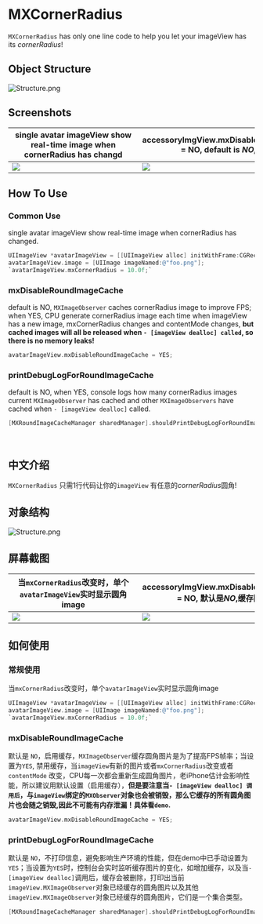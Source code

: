# MXCornerRadius

`MXCornerRadius` has only one line code to help you let your imageView has its *cornerRadius*!

## Object Structure

![Structure.png](https://user-images.githubusercontent.com/38175174/49277319-367d2400-f4bc-11e8-91d9-3db4dfd572ca.jpeg)

## Screenshots

single avatar imageView show real-time image when cornerRadius has changd | accessoryImgView.mxDisableRoundImageCache = NO, default is *NO*, high FPS | accessoryImgView.mxDisableRoundImageCache = YES, no cache
---|---|----|
<image src="https://user-images.githubusercontent.com/38175174/49277476-a9869a80-f4bc-11e8-94e7-e57e247c6a09.gif" style="min-width:250px"> | <image src="https://user-images.githubusercontent.com/38175174/49277531-e6529180-f4bc-11e8-8bc3-bbf262aff525.gif" style="min-width:250px;"> | <image src="https://user-images.githubusercontent.com/38175174/49277737-a9d36580-f4bd-11e8-8305-c8234d44c6c0.gif" style="min-width:250px">

## How To Use

### Common Use

single avatar imageView show real-time image when cornerRadius has changed.

``` Objective-C
UIImageView *avatarImageView = [[UIImageView alloc] initWithFrame:CGRectMake(...)];
avatarImageView.image = [UIImage imageNamed:@"foo.png"];
`avatarImageView.mxCornerRadius = 10.0f;`
```
 
### mxDisableRoundImageCache

default is NO, `MXImageObserver` caches cornerRadius image to improve FPS; when YES, CPU generate cornerRadius image each time when imageView has a new image, mxCornerRadius changes and contentMode changes, **but cached images will all be released when `- [imageView dealloc] called`, so there is no memory leaks!**

``` Objective-C
avatarImageView.mxDisableRoundImageCache = YES;
```

### printDebugLogForRoundImageCache

default is NO, when YES, console logs how many cornerRadius images current `MXImageObserver` has cached and other `MXImageObservers` have cached when `- [imageView dealloc]` called.

``` Objective-C
[MXRoundImageCacheManager sharedManager].shouldPrintDebugLogForRoundImageCache = YES;
```

<br/>

## 中文介绍

`MXCornerRadius` 只需1行代码让你的`imageView` 有任意的*cornerRadius*圆角!

## 对象结构

![Structure.png](https://user-images.githubusercontent.com/38175174/49277351-4eed3e80-f4bc-11e8-8f97-d55f6cd75f4a.jpeg)

## 屏幕截图

当`mxCornerRadius`改变时，单个`avatarImageView`实时显示圆角image | accessoryImgView.mxDisableRoundImageCache = NO, 默认是*NO*,缓存图片,高 FPS| accessoryImgView.mxDisableRoundImageCache = YES, 不缓存图片
---|---|----|
<image src="https://user-images.githubusercontent.com/38175174/49277476-a9869a80-f4bc-11e8-94e7-e57e247c6a09.gif" style="min-width:250px"> | <image src="https://user-images.githubusercontent.com/38175174/49277531-e6529180-f4bc-11e8-8bc3-bbf262aff525.gif" style="min-width:250px;"> | <image src="https://user-images.githubusercontent.com/38175174/49277737-a9d36580-f4bd-11e8-8305-c8234d44c6c0.gif" style="min-width:250px">

## 如何使用

### 常规使用

当`mxCornerRadius`改变时，单个`avatarImageView`实时显示圆角image

``` Objective-C
UIImageView *avatarImageView = [[UIImageView alloc] initWithFrame:CGRectMake(...)];
avatarImageView.image = [UIImage imageNamed:@"foo.png"];
`avatarImageView.mxCornerRadius = 10.0f;`
```
 
### mxDisableRoundImageCache

默认是 `NO`，启用缓存，`MXImageObserver`缓存圆角图片是为了提高FPS帧率；当设置为`YES`, 禁用缓存，当`imageView`有新的图片或者`mxCornerRadius`改变或者`contentMode` 改变，CPU每一次都会重新生成圆角图片，老iPhone估计会影响性能，所以建议用默认设置（启用缓存），**但是要注意当`- [imageView dealloc] 调用后`，与`imageView`绑定的`MXObserver`对象也会被销毁，那么它缓存的所有圆角图片也会随之销毁,因此不可能有内存泄漏！具体看`demo`.**

``` Objective-C
avatarImageView.mxDisableRoundImageCache = YES;
```

### printDebugLogForRoundImageCache

默认是 `NO`，不打印信息，避免影响生产环境的性能，但在demo中已手动设置为`YES`；当设置为`YES`时，控制台会实时监听缓存图片的变化，如增加缓存，以及当`- [imageView dealloc]`调用后，缓存会被删除，打印出当前`imageView.MXImageObserver`对象已经缓存的圆角图片以及其他`imageView.MXImageObserver`对象已经缓存的圆角图片，它们是一个集合类型。

``` Objective-C
[MXRoundImageCacheManager sharedManager].shouldPrintDebugLogForRoundImageCache = YES;
```

